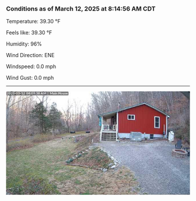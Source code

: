 ### Conditions as of March 12, 2025 at 8:14:56 AM CDT 

Temperature: 39.30 &deg;F

Feels like: 39.30 &deg;F

Humidity: 96%

Wind Direction: ENE

Windspeed: 0.0 mph

Wind Gust: 0.0 mph

---

<img src="./images/latest.jpeg"/>

